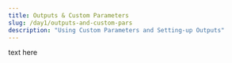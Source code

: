 ```yaml
---
title: Outputs & Custom Parameters
slug: /day1/outputs-and-custom-pars
description: "Using Custom Parameters and Setting-up Outputs"
---
```


text here